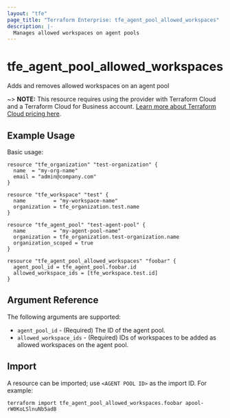 ```yaml
---
layout: "tfe"
page_title: "Terraform Enterprise: tfe_agent_pool_allowed_workspaces"
description: |-
  Manages allowed workspaces on agent pools
---
```


# tfe_agent_pool_allowed_workspaces

Adds and removes allowed workspaces on an agent pool

~> **NOTE:** This resource requires using the provider with Terraform Cloud and a Terraform Cloud
for Business account.
[Learn more about Terraform Cloud pricing here](https://www.hashicorp.com/products/terraform/pricing).

## Example Usage

Basic usage:

```hcl
resource "tfe_organization" "test-organization" {
  name  = "my-org-name"
  email = "admin@company.com"
}

resource "tfe_workspace" "test" {
  name         = "my-workspace-name"
  organization = tfe_organization.test.name
}

resource "tfe_agent_pool" "test-agent-pool" {
  name         = "my-agent-pool-name"
  organization = tfe_organization.test-organization.name
  organization_scoped = true
}

resource "tfe_agent_pool_allowed_workspaces" "foobar" {
  agent_pool_id = tfe_agent_pool.foobar.id
  allowed_workspace_ids = [tfe_workspace.test.id]
}
```

## Argument Reference

The following arguments are supported:

* `agent_pool_id` - (Required) The ID of the agent pool.
* `allowed_workspace_ids` - (Required) IDs of workspaces to be added as allowed workspaces on the agent pool.


## Import

A resource can be imported; use `<AGENT POOL ID>` as the import ID. For example:

```shell
terraform import tfe_agent_pool_allowed_workspaces.foobar apool-rW0KoLSlnuNb5adB
```

